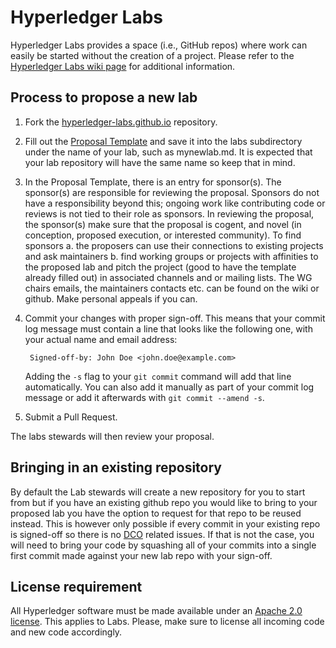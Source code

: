 # Hyperledger Labs

Hyperledger Labs provides a space (i.e., GitHub repos) where work can
easily be started without the creation of a project. Please refer to
the [Hyperledger Labs wiki page](https://wiki.hyperledger.org/display/labs)
for additional information.

## Process to propose a new lab

1. Fork the [hyperledger-labs.github.io](https://github.com/hyperledger-labs/hyperledger-labs.github.io) repository.

2. Fill out the [Proposal Template](https://github.com/hyperledger-labs/hyperledger-labs.github.io/blob/master/proposal-template.md)
and save it into the labs subdirectory under the name of your lab,
such as mynewlab.md. It is expected that your lab repository will have
the same name so keep that in mind.

3. In the Proposal Template, there is an entry for sponsor(s). The sponsor(s) are responsible for reviewing the proposal. Sponsors do not have a responsibility beyond this; ongoing work like contributing code or reviews is not tied to their role as sponsors. In reviewing the proposal, the sponsor(s) make sure that the proposal is cogent, and novel (in conception, proposed execution, or interested community). 
To find sponsors 
        a. the proposers can use their connections to existing projects and ask maintainers
        b. find working groups or projects with affinities to the proposed lab and pitch the project (good to have the template already filled out) in associated channels and or mailing lists. The WG chairs emails, the maintainers contacts etc. can be found on the wiki or github. Make personal appeals if you can.

4. Commit your changes with proper sign-off. This means that your commit
log message must contain a line that looks like the following one,
with your actual name and email address:

        Signed-off-by: John Doe <john.doe@example.com>

   Adding the `-s` flag to your `git commit` command will add that line
automatically. You can also add it manually as part of your commit
log message or add it afterwards with `git commit --amend -s`.

5. Submit a Pull Request.

The labs stewards will then review your proposal.

## Bringing in an existing repository

By default the Lab stewards will create a new repository for you to
start from but if you have an existing github repo you would like to
bring to your proposed lab you have the option to request for that
repo to be reused instead. This is however only possible if every
commit in your existing repo is signed-off so there is no 
[DCO](https://developercertificate.org/) related issues. If that is 
not the case, you will need to bring your code by squashing all of 
your commits into a single first commit made against your new lab 
repo with your sign-off.

## License requirement

All Hyperledger software must be made available under an [Apache 2.0 license](LICENSE).
This applies to Labs. Please, make sure to license all incoming code
and new code accordingly.


